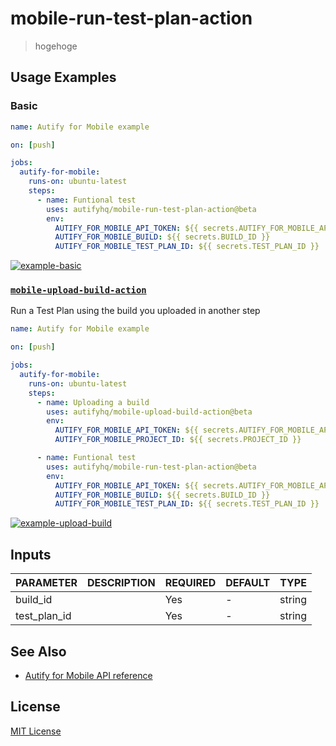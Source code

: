 # mobile-run-test-plan-action

> hogehoge

## Usage Examples

### Basic

```yml
name: Autify for Mobile example

on: [push]

jobs:
  autify-for-mobile:
    runs-on: ubuntu-latest
    steps:
      - name: Funtional test
        uses: autifyhq/mobile-run-test-plan-action@beta
        env:
          AUTIFY_FOR_MOBILE_API_TOKEN: ${{ secrets.AUTIFY_FOR_MOBILE_API_TOKEN }}
          AUTIFY_FOR_MOBILE_BUILD: ${{ secrets.BUILD_ID }}
          AUTIFY_FOR_MOBILE_TEST_PLAN_ID: ${{ secrets.TEST_PLAN_ID }}
```

[![example-basic](https://github.com/autifyhq/mobile-run-test-plan-action/actions/workflows/example-basic.yml/badge.svg)](https://github.com/autifyhq/mobile-run-test-plan-action/actions/workflows/example-basic.yml)

### [`mobile-upload-build-action`](https://github.com/autifyhq/mobile-upload-build-action)

Run a Test Plan using the build you uploaded in another step

```yaml
name: Autify for Mobile example

on: [push]

jobs:
  autify-for-mobile:
    runs-on: ubuntu-latest
    steps:
      - name: Uploading a build
        uses: autifyhq/mobile-upload-build-action@beta
        env:
          AUTIFY_FOR_MOBILE_API_TOKEN: ${{ secrets.AUTIFY_FOR_MOBILE_API_TOKEN }}
          AUTIFY_FOR_MOBILE_PROJECT_ID: ${{ secrets.PROJECT_ID }}

      - name: Funtional test
        uses: autifyhq/mobile-run-test-plan-action@beta
        env:
          AUTIFY_FOR_MOBILE_API_TOKEN: ${{ secrets.AUTIFY_FOR_MOBILE_API_TOKEN }}
          AUTIFY_FOR_MOBILE_BUILD: ${{ secrets.BUILD_ID }}
          AUTIFY_FOR_MOBILE_TEST_PLAN_ID: ${{ secrets.TEST_PLAN_ID }}
```

[![example-upload-build](https://github.com/autifyhq/mobile-run-test-plan-action/actions/workflows/example-upload-build.yml/badge.svg)](https://github.com/autifyhq/mobile-run-test-plan-action/actions/workflows/example-upload-build.yml)

## Inputs

| PARAMETER | DESCRIPTION | REQUIRED | DEFAULT | TYPE |
| --- | --- | --- | --- | --- |
| build_id | | Yes | - | string |
| test_plan_id | | Yes | - | string |

## See Also

- [Autify for Mobile API reference](https://mobile-app.autify.com/api/docs/index.html)

## License

[MIT License](LICENSE)

